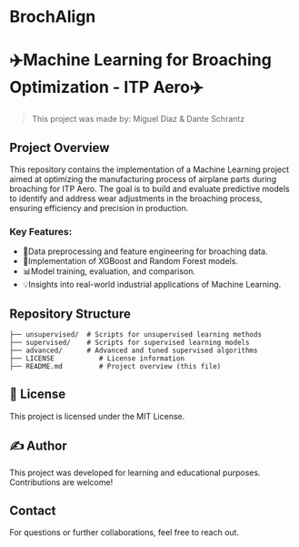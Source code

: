 # BrochAlign
# ✈️Machine Learning for Broaching Optimization - ITP Aero✈️

> This project was made by: Miguel Diaz & Dante Schrantz

## Project Overview
This repository contains the implementation of a Machine Learning project aimed at optimizing the manufacturing process of airplane parts during broaching for ITP Aero. The goal is to build and evaluate predictive models to identify and address wear adjustments in the broaching process, ensuring efficiency and precision in production.

### Key Features:
- 🔄Data preprocessing and feature engineering for broaching data.
- 🌟Implementation of XGBoost and Random Forest models.
- 📊Model training, evaluation, and comparison.
- 💡Insights into real-world industrial applications of Machine Learning.

## Repository Structure
```
├── unsupervised/  # Scripts for unsupervised learning methods
├── supervised/    # Scripts for supervised learning models
├── advanced/      # Advanced and tuned supervised algorithms
├── LICENSE           # License information
├── README.md         # Project overview (this file)
```

## 📜 License
This project is licensed under the MIT License.

## ✍️ Author
This project was developed for learning and educational purposes. Contributions are welcome!

## Contact
For questions or further collaborations, feel free to reach out.

